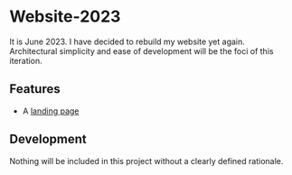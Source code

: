 # Website-2023

It is June 2023. I have decided to rebuild my website yet again. Architectural simplicity and ease of development will be the foci of this iteration.

## Features

- A [landing page](docs/landing-page-specs.md)

## Development

Nothing will be included in this project without a clearly defined rationale.